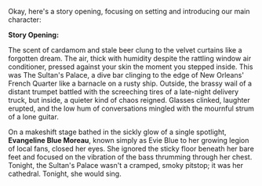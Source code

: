Okay, here's a story opening, focusing on setting and introducing our main character:

**Story Opening:**

The scent of cardamom and stale beer clung to the velvet curtains like a forgotten dream. The air, thick with humidity despite the rattling window air conditioner, pressed against your skin the moment you stepped inside. This was The Sultan's Palace, a dive bar clinging to the edge of New Orleans' French Quarter like a barnacle on a rusty ship. Outside, the brassy wail of a distant trumpet battled with the screeching tires of a late-night delivery truck, but inside, a quieter kind of chaos reigned. Glasses clinked, laughter erupted, and the low hum of conversations mingled with the mournful strum of a lone guitar.

On a makeshift stage bathed in the sickly glow of a single spotlight, **Evangeline Blue Moreau**, known simply as Evie Blue to her growing legion of local fans, closed her eyes. She ignored the sticky floor beneath her bare feet and focused on the vibration of the bass thrumming through her chest. Tonight, the Sultan's Palace wasn't a cramped, smoky pitstop; it was her cathedral. Tonight, she would sing.
